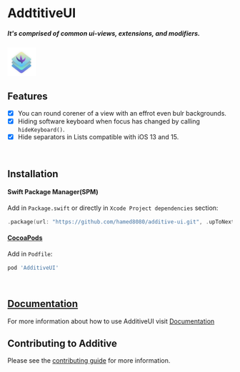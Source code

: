 # AddtitiveUI

<h5>It's comprised of common ui-views, extensions, and modifiers.</h5>

<img src="https://github.com/hamed8080/additive-ui/raw/main/images/icon.png"  width="64" height="64">

## Features

- [x] You can round corener of a view with an effrot even bulr backgrounds.
- [x] Hiding software keyboard when focus has changed by calling `hideKeyboard()`.
- [x] Hide separators in Lists compatible with iOS 13 and 15. 
<br/>

## Installation

#### Swift Package Manager(SPM) 

Add in `Package.swift` or directly in `Xcode Project dependencies` section:

```swift
.package(url: "https://github.com/hamed8080/additive-ui.git", .upToNextMinor(from: "1.0.0")),
```

#### [CocoaPods](https://cocoapods.org) 

Add in `Podfile`:

```ruby
pod 'AdditiveUI'
```
<br/>

## [Documentation](https://hamed8080.github.io/additive-ui/documentation/additiveui/)
For more information about how to use AdditiveUI visit [Documentation](https://hamed8080.github.io/additive-ui/documentation/additiveui/) 
<br/>

## Contributing to Additive
Please see the [contributing guide](/CONTRIBUTING.md) for more information.

<!-- Copyright (c) 2021-2022 Apple Inc and the Swift Project authors. All Rights Reserved. -->
